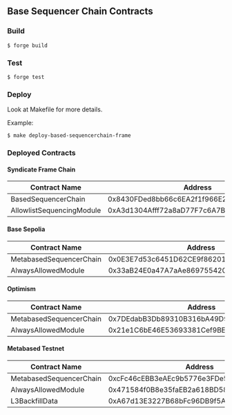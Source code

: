 ## Base Sequencer Chain Contracts

### Build

```shell
$ forge build
```

### Test

```shell
$ forge test
```

### Deploy

Look at Makefile for more details.

Example:

```shell
$ make deploy-based-sequencerchain-frame
```

### Deployed Contracts

#### Syndicate Frame Chain

| Contract Name             | Address                                    |
| ------------------------- | ------------------------------------------ |
| BasedSequencerChain       | 0x8430FDed8bb66c6EA2f1f966E2abF9D481eEF418 |
| AllowlistSequencingModule | 0xA3d1304Afff72a8aD77F7c6A7B0c18d63629062d |

#### Base Sepolia

| Contract Name           | Address                                    |
| ----------------------- | ------------------------------------------ |
| MetabasedSequencerChain | 0x0E3E7d53c6451D62CE9f86201743587419Dc88Be |
| AlwaysAllowedModule     | 0x33aB24E0a47A7aAe869755420950A6326e3CB9F3 |

#### Optimism

| Contract Name           | Address                                    |
| ----------------------- | ------------------------------------------ |
| MetabasedSequencerChain | 0x7DEdabB3Db89310B316bA49D96Aa6517aFC44294 |
| AlwaysAllowedModule     | 0x21e1C6bE46E53693381Cef9BECD3B0A947A590e4 |

#### Metabased Testnet

| Contract Name           | Address                                    |
| ----------------------- | ------------------------------------------ |
| MetabasedSequencerChain | 0xcFc46cEBB3eAEc9b5776e3FDe5879125B8BBA05d |
| AlwaysAllowedModule     | 0x471584f0B8e35faEB2a618BD58A62316D8882d63 |
| L3BackfillData          | 0xA67d13E3227B68bFc96DB9f5AFe7197ca32F0033 |
